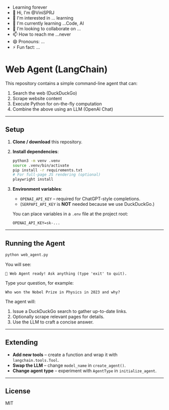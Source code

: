 - Learning forever
- 👋 Hi, I'm @ViniSPRJ
- 👀 I'm interested in ... learning
- 🌱 I'm currently learning ...Code, AI
- 💞️ I'm looking to collaborate on ...
- 📫 How to reach me ...never
- 😄 Pronouns: ...
- ⚡ Fun fact: ...

<!---
ViniSPRJ/ViniSPRJ is a ✨ special ✨ repository because its `README.md` (this file) appears on your GitHub profile.
You can click the Preview link to take a look at your changes.
--->

# Web Agent (LangChain)

This repository contains a simple command-line agent that can:

1. Search the web (DuckDuckGo)
2. Scrape website content
3. Execute Python for on-the-fly computation
4. Combine the above using an LLM (OpenAI Chat)

---

## Setup

1. **Clone / download** this repository.
2. **Install dependencies**:

   ```bash
   python3 -m venv .venv
   source .venv/bin/activate
   pip install -r requirements.txt
   # For full-page JS rendering (optional)
   playwright install
   ```

3. **Environment variables**:

   * `OPENAI_API_KEY` – required for ChatGPT-style completions.
   * (`SERPAPI_API_KEY` is **NOT** needed because we use DuckDuckGo.)

   You can place variables in a `.env` file at the project root:

   ```env
   OPENAI_API_KEY=sk-...
   ```

---

## Running the Agent

```bash
python web_agent.py
```

You will see:

```
🤖 Web Agent ready! Ask anything (type 'exit' to quit).
```

Type your question, for example:

```
Who won the Nobel Prize in Physics in 2023 and why?
```

The agent will:

1. Issue a DuckDuckGo search to gather up-to-date links.
2. Optionally scrape relevant pages for details.
3. Use the LLM to craft a concise answer.

---

## Extending

* **Add new tools** – create a function and wrap it with `langchain.tools.Tool`.
* **Swap the LLM** – change `model_name` in `create_agent()`.
* **Change agent type** – experiment with `AgentType` in `initialize_agent`.

---

## License

MIT
